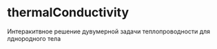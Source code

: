 # thermalConductivity
Интеракитвное решение дувумерной задачи теплопроводности для лднородного тела
